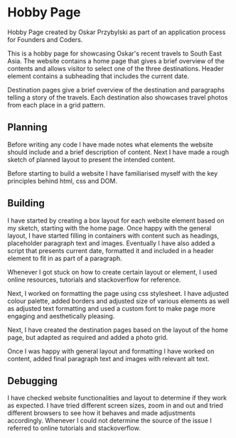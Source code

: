 # Hobby Page

Hobby Page created by Oskar Przybylski as part of an application process for Founders and Coders.

This is a hobby page for showcasing Oskar's recent travels to South East Asia. 
The website contains a home page that gives a brief overview of the contents and allows visitor to select one of the three destinations. Header element contains a subheading that includes the current date.

Destination pages give a brief overview of the destination and paragraphs telling a story of the travels. Each destination also showcases travel photos from each place in a grid pattern.

## Planning

Before writing any code I have made notes what elements the website should include and a brief description of content. 
Next I have made a rough sketch of planned layout to present the intended content.

Before starting to build a website I have familiarised myself with the key principles behind html, css and DOM.

## Building

I have started by creating a box layout for each website element based on my sketch, starting with the home page. 
Once happy with the general layout, I have started filling in containers with content such as headings, placeholder paragraph text and images. 
Eventually I have also added a script that presents current date, formatted it and included in a header element to fit in as part of a paragraph.

Whenever I got stuck on how to create certain layout or element, I used online resources, tutorials and stackoverflow for reference.

Next, I worked on formatting the page using css stylesheet. I have adjusted colour palette, added borders and adjusted size of various elements as well as adjusted text formatting and used a custom font to make page more engaging and aesthetically pleasing.

Next, I have created the destination pages based on the layout of the home page, but adapted as required and added a photo grid.

Once I was happy with general layout and formatting I have worked on content, added final paragraph text and images with relevant alt text.

## Debugging

I have checked website functionalities and layout to determine if they work as expected. I have tried different screen sizes, zoom in and out and tried different browsers to see how it behaves and made adjustments accordingly. Whenever I could not determine the source of the issue I referred to online tutorials and stackoverflow.
